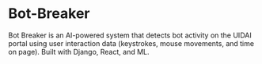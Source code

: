 # Bot-Breaker
Bot Breaker is an AI-powered system that detects bot activity on the UIDAI portal using user interaction data (keystrokes, mouse movements, and time on page). Built with Django, React, and ML.
